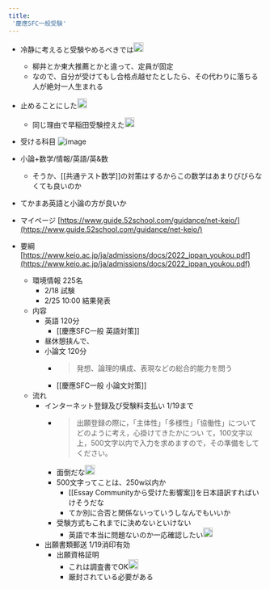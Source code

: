 ```yaml
---
title:
 '慶應SFC一般受験'
---
```


- 冷静に考えると受験やめるべきでは<img src='https://scrapbox.io/api/pages/blu3mo-public/blu3mo/icon' alt='blu3mo.icon' height="19.5"/>
    - 柳井とか東大推薦とかと違って、定員が固定
    - なので、自分が受けてもし合格点越せたとしたら、その代わりに落ちる人が絶対一人生まれる
- 止めることにした<img src='https://scrapbox.io/api/pages/blu3mo-public/blu3mo/icon' alt='blu3mo.icon' height="19.5"/>
    - 同じ理由で早稲田受験控えた<img src='https://scrapbox.io/api/pages/blu3mo-public/axokxi/icon' alt='axokxi.icon' height="19.5"/>

- 受ける科目
![image](https://gyazo.com/a9db7da263fb3af659b1f9e5e2b9de01/thumb/1000)
- 小論+数学/情報/英語/英&数
    - そうか、[[共通テスト数学]]の対策はするからこの数学はあまりびびらなくても良いのか
- てかまあ英語と小論の方が良いか

- マイページ [https://www.guide.52school.com/guidance/net-keio/](https://www.guide.52school.com/guidance/net-keio/)

- 要綱 [https://www.keio.ac.jp/ja/admissions/docs/2022_ippan_youkou.pdf](https://www.keio.ac.jp/ja/admissions/docs/2022_ippan_youkou.pdf)
    - 環境情報 225名
        - 2/18 試験
        - 2/25 10:00 結果発表
    - 内容
        - 英語 120分
            - [[慶應SFC一般 英語対策]]
        - 昼休憩挟んで、
        - 小論文 120分
            - > 発想、論理的構成、表現などの総合的能力を問う
            - [[慶應SFC一般 小論文対策]]
    - 流れ
        - インターネット登録及び受験料支払い 1/19まで
            - > 出願登録の際に，「主体性」「多様性」「協働性」についてどのように考え，心掛けてきたかについ て，100文字以上，500文字以内で入力を求めますので，その準備をしてください。
            - 面倒だな<img src='https://scrapbox.io/api/pages/blu3mo-public/blu3mo/icon' alt='blu3mo.icon' height="19.5"/>
            - 500文字ってことは、250w以内か
                - [[Essay Communityから受けた影響案]]を日本語訳すればいけそうだな
                - てか別に合否と関係ないっていうしなんでもいいか
            - 受験方式もこれまでに決めないといけない
                - 英語で本当に問題ないのか一応確認したい<img src='https://scrapbox.io/api/pages/blu3mo-public/blu3mo/icon' alt='blu3mo.icon' height="19.5"/>
        - 出願書類郵送 1/19消印有効
            - 出願資格証明
                - これは調査書でOK<img src='https://scrapbox.io/api/pages/blu3mo-public/blu3mo/icon' alt='blu3mo.icon' height="19.5"/>
                - 厳封されている必要がある